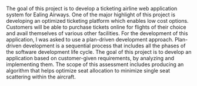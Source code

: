 The goal of this project is to develop a ticketing airline web application system for Ealing Airways. 
One of the major highlight of this project is developing an optimized ticketing platform which enables low cost options. 
Customers will be able to purchase tickets online for flights of their choice and avail themselves of various other facilities. 
For the development of this application, I was asked to use a plan-driven development approach. Plan-driven development is a sequential process that includes all the phases of the software development life cycle. 
The goal of this project is to develop an application based on customer-given requirements, by analyzing and implementing them. The scope of this assessment includes producing an algorithm that helps optimize seat allocation to minimize single seat scattering within the aircraft.
